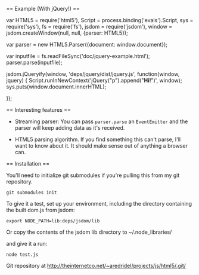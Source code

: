== Example (With jQuery!) ==

var  HTML5 = require('html5'),
    Script = process.binding('evals').Script,
       sys = require('sys'),
        fs = require('fs'),
     jsdom = require('jsdom'),
    window = jsdom.createWindow(null, null, {parser: HTML5});

var parser = new HTML5.Parser({document: window.document});

var inputfile = fs.readFileSync('doc/jquery-example.html');
parser.parse(inputfile);

jsdom.jQueryify(window, 'deps/jquery/dist/jquery.js', function(window, jquery) {
	Script.runInNewContext('jQuery("p").append("<b>Hi!</b>")', window);
	sys.puts(window.document.innerHTML);

});

== Interesting features ==

* Streaming parser: You can pass `parser.parse` an `EventEmitter` and the
  parser will keep adding data as it's received.

* HTML5 parsing algorithm. If you find something this can't parse, I'll want
  to know about it. It should make sense out of anything a browser can.

== Installation ==

You'll need to initialize git submodules if you're pulling this from my git
repository. 

	git submodules init

To give it a test, set up your environment, including the directory containing the built dom.js from jsdom:

	export NODE_PATH=lib:deps/jsdom/lib

Or copy the contents of the jsdom lib directory to ~/.node_libraries/

and give it a run:

	node test.js

Git repository at http://theinternetco.net/~aredridel/projects/js/html5/.git/
